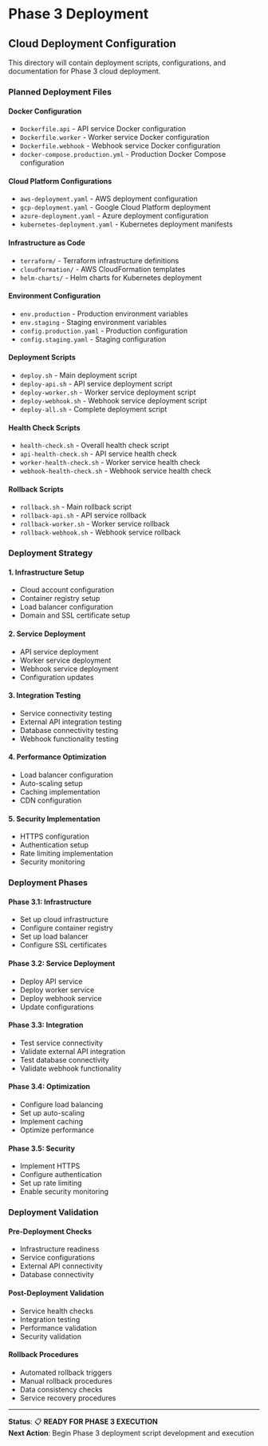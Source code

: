 # Phase 3 Deployment
## Cloud Deployment Configuration

This directory will contain deployment scripts, configurations, and documentation for Phase 3 cloud deployment.

### Planned Deployment Files

#### **Docker Configuration**
- `Dockerfile.api` - API service Docker configuration
- `Dockerfile.worker` - Worker service Docker configuration
- `Dockerfile.webhook` - Webhook service Docker configuration
- `docker-compose.production.yml` - Production Docker Compose configuration

#### **Cloud Platform Configurations**
- `aws-deployment.yaml` - AWS deployment configuration
- `gcp-deployment.yaml` - Google Cloud Platform deployment
- `azure-deployment.yaml` - Azure deployment configuration
- `kubernetes-deployment.yaml` - Kubernetes deployment manifests

#### **Infrastructure as Code**
- `terraform/` - Terraform infrastructure definitions
- `cloudformation/` - AWS CloudFormation templates
- `helm-charts/` - Helm charts for Kubernetes deployment

#### **Environment Configuration**
- `env.production` - Production environment variables
- `env.staging` - Staging environment variables
- `config.production.yaml` - Production configuration
- `config.staging.yaml` - Staging configuration

#### **Deployment Scripts**
- `deploy.sh` - Main deployment script
- `deploy-api.sh` - API service deployment script
- `deploy-worker.sh` - Worker service deployment script
- `deploy-webhook.sh` - Webhook service deployment script
- `deploy-all.sh` - Complete deployment script

#### **Health Check Scripts**
- `health-check.sh` - Overall health check script
- `api-health-check.sh` - API service health check
- `worker-health-check.sh` - Worker service health check
- `webhook-health-check.sh` - Webhook service health check

#### **Rollback Scripts**
- `rollback.sh` - Main rollback script
- `rollback-api.sh` - API service rollback
- `rollback-worker.sh` - Worker service rollback
- `rollback-webhook.sh` - Webhook service rollback

### Deployment Strategy

#### **1. Infrastructure Setup**
- Cloud account configuration
- Container registry setup
- Load balancer configuration
- Domain and SSL certificate setup

#### **2. Service Deployment**
- API service deployment
- Worker service deployment
- Webhook service deployment
- Configuration updates

#### **3. Integration Testing**
- Service connectivity testing
- External API integration testing
- Database connectivity testing
- Webhook functionality testing

#### **4. Performance Optimization**
- Load balancer configuration
- Auto-scaling setup
- Caching implementation
- CDN configuration

#### **5. Security Implementation**
- HTTPS configuration
- Authentication setup
- Rate limiting implementation
- Security monitoring

### Deployment Phases

#### **Phase 3.1: Infrastructure**
- Set up cloud infrastructure
- Configure container registry
- Set up load balancer
- Configure SSL certificates

#### **Phase 3.2: Service Deployment**
- Deploy API service
- Deploy worker service
- Deploy webhook service
- Update configurations

#### **Phase 3.3: Integration**
- Test service connectivity
- Validate external API integration
- Test database connectivity
- Validate webhook functionality

#### **Phase 3.4: Optimization**
- Configure load balancing
- Set up auto-scaling
- Implement caching
- Optimize performance

#### **Phase 3.5: Security**
- Implement HTTPS
- Configure authentication
- Set up rate limiting
- Enable security monitoring

### Deployment Validation

#### **Pre-Deployment Checks**
- Infrastructure readiness
- Service configurations
- External API connectivity
- Database connectivity

#### **Post-Deployment Validation**
- Service health checks
- Integration testing
- Performance validation
- Security validation

#### **Rollback Procedures**
- Automated rollback triggers
- Manual rollback procedures
- Data consistency checks
- Service recovery procedures

---

**Status**: 📋 **READY FOR PHASE 3 EXECUTION**  
**Next Action**: Begin Phase 3 deployment script development and execution
